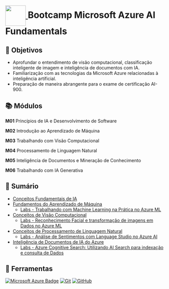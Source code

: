 <h1>
    <a href="https://www.dio.me/bootcamp/microsoft-azure-ai-fundamentals">
     <img align="center" width="64px" src="https://hermes.dio.me/tracks/4d998d5c-36c1-497b-8da0-8db465c820eb.png">
    </a>
    <span>
      Bootcamp Microsoft Azure AI Fundamentals
    </span>
</h1>

## 🎯 Objetivos

- Aprofundar o entendimento de visão computacional, classificação inteligente de imagem e inteligência de documentos com IA.
- Familiarização com as tecnologias da Microsoft Azure relacionadas à inteligência artificial.
- Preparação de maneira abrangente para o exame de certificação AI-900.

## 📚 Módulos

**M01** Princípios de IA e Desenvolvimento de Software

**M02** Introdução ao Aprendizado de Máquina

**M03** Trabalhando com Visão Computacional

**M04** Processamento de Linguagem Natural

**M05** Inteligência de Documentos e Mineração de Conhecimento

**M06** Trabalhando com IA Generativa

## 📜 Sumário

- [Conceitos Fundamentais de IA](../m01/fundamentos-ia.md)
- [Fundamentos do Aprendizado de Máquina](../m02/fundamentos-aprendizado-maquina.md)
  - [Labs - Trabalhando com Machine Learning na Prática no Azure ML](../m02/labs/laboratorio-aprendizado-maquina.md)
- [Conceitos de Visão Computacional](../m03/conceitos-visao-computacional.md)
  - [Labs - Reconhecimento Facial e transformação de imagens em Dados no Azure ML](../m03/labs/laboratorio-visao-computacional.md)
- [Conceitos de Processamento de Linguagem Natural](../m04/conceitos-processamento-linguagem-natural.md)
  - [Labs - Análise de Sentimentos com Language Studio no Azure AI](../m04/labs/laboratorio-processamento-linguagem-natural.md)
- [Inteligência de Documentos de IA do Azure](../m05/inteligencia-documentos-ia-azure.md)
  - [Labs - Azure Cognitive Search: Utilizando AI Search para indexação e consulta de Dados](../m05/labs/laboratorio-inteligencia-documentos-ia-azure.md)

## 🔧 Ferramentas

[![Microsoft Azure Badge](https://img.shields.io/badge/Microsoft%20Azure-0078D4?logo=microsoftazure&logoColor=fff&style=for-the-badge)](https://learn.microsoft.com/pt-br/azure)
[![Git](https://img.shields.io/badge/git-%23F05033.svg?style=for-the-badge&logo=git&logoColor=white)](https://git-scm.com/doc)
[![GitHub](https://img.shields.io/badge/github-%23121011.svg?style=for-the-badge&logo=github&logoColor=white)](https://docs.github.com)